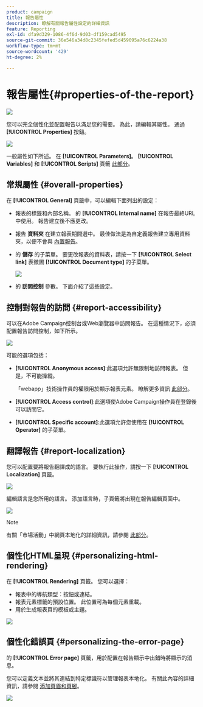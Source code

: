 ```yaml
---
product: campaign
title: 報吿屬性
description: 瞭解有關報告屬性設定的詳細資訊
feature: Reporting
exl-id: dfa9d329-1086-4f6d-9d03-df159cad5495
source-git-commit: 36e546a34d8c2345fefed5d459095a76c6224a38
workflow-type: tm+mt
source-wordcount: '429'
ht-degree: 2%

---
```


# 報吿屬性{#properties-of-the-report}

![](../../assets/common.svg)

您可以完全個性化並配置報告以滿足您的需要。 為此，請編輯其屬性。 通過 **[!UICONTROL Properties]** 按鈕。

![](assets/s_ncs_advuser_report_properties_01.png)

一般屬性如下所述。 在 **[!UICONTROL Parameters]**。 **[!UICONTROL Variables]** 和 **[!UICONTROL Scripts]** 頁籤 [此部分](../../reporting/using/advanced-functionalities.md)。

## 常規屬性 {#overall-properties}

在 **[!UICONTROL General]** 頁籤中，可以編輯下面列出的設定：

* 報表的標籤和內部名稱。 的 **[!UICONTROL Internal name]** 在報告最終URL中使用。 報告建立後不應更改。

* 報告 **資料夾** 在建立報表期間選中。 最佳做法是為自定義報告建立專用資料夾，以便不會與 [內置報告](../../reporting/using/about-campaign-built-in-reports.md)。

* 的 **儲存** 的子菜單。 要更改報表的資料表，請按一下 **[!UICONTROL Select link]** 表徵圖 **[!UICONTROL Document type]** 的子菜單。

   ![](assets/s_ncs_advuser_report_properties_02.png)

* 的 **訪問控制** 參數。 下面介紹了這些設定。

## 控制對報告的訪問 {#report-accessibility}

可以在Adobe Campaign控制台或Web瀏覽器中訪問報告。 在這種情況下，必須配置報告訪問控制，如下所示。

![](assets/s_ncs_advuser_report_properties_02b.png)

可能的選項包括：

* **[!UICONTROL Anonymous access]**:此選項允許無限制地訪問報表。 但是，不可能操縱。

   「webapp」技術操作員的權限用於顯示報表元素。 瞭解更多資訊 [此部分](../../platform/using/access-management-operators.md)。

* **[!UICONTROL Access control]**:此選項使Adobe Campaign操作員在登錄後可以訪問它。
* **[!UICONTROL Specific account]**:此選項允許您使用在 **[!UICONTROL Operator]** 的子菜單。

## 翻譯報告 {#report-localization}

您可以配置要將報告翻譯成的語言。 要執行此操作，請按一下 **[!UICONTROL Localization]** 頁籤。

![](assets/s_ncs_advuser_report_properties_06.png)

編輯語言是您所用的語言。 添加語言時，子頁籤將出現在報告編輯頁面中。

![](assets/s_ncs_advuser_report_properties_05a.png)

>[!NOTE]
>
>有關「市場活動」中網頁本地化的詳細資訊，請參閱 [此部分](../../web/using/translating-a-web-form.md)。

## 個性化HTML呈現 {#personalizing-html-rendering}

在 **[!UICONTROL Rendering]** 頁籤。 您可以選擇：

* 報表中的導航類型：按鈕或連結。
* 報表元素標籤的預設位置。 此位置可為每個元素重載。
* 用於生成報表頁的模板或主題。

![](assets/s_ncs_advuser_report_properties_08.png)

## 個性化錯誤頁 {#personalizing-the-error-page}

的 **[!UICONTROL Error page]** 頁籤，用於配置在報告顯示中出錯時將顯示的消息。

您可以定義文本並將其連結到特定標識符以管理報表本地化。 有關此內容的詳細資訊，請參閱 [添加頁眉和頁腳](../../reporting/using/element-layout.md#adding-a-header-and-a-footer)。

![](assets/s_ncs_advuser_report_properties_11.png)
